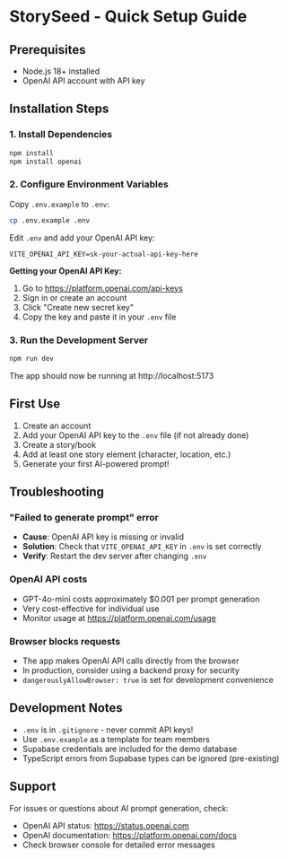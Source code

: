 # StorySeed - Quick Setup Guide

## Prerequisites
- Node.js 18+ installed
- OpenAI API account with API key

## Installation Steps

### 1. Install Dependencies
```bash
npm install
npm install openai
```

### 2. Configure Environment Variables

Copy `.env.example` to `.env`:
```bash
cp .env.example .env
```

Edit `.env` and add your OpenAI API key:
```
VITE_OPENAI_API_KEY=sk-your-actual-api-key-here
```

**Getting your OpenAI API Key:**
1. Go to https://platform.openai.com/api-keys
2. Sign in or create an account
3. Click "Create new secret key"
4. Copy the key and paste it in your `.env` file

### 3. Run the Development Server
```bash
npm run dev
```

The app should now be running at http://localhost:5173

## First Use

1. Create an account
2. Add your OpenAI API key to the `.env` file (if not already done)
3. Create a story/book
4. Add at least one story element (character, location, etc.)
5. Generate your first AI-powered prompt!

## Troubleshooting

### "Failed to generate prompt" error
- **Cause**: OpenAI API key is missing or invalid
- **Solution**: Check that `VITE_OPENAI_API_KEY` in `.env` is set correctly
- **Verify**: Restart the dev server after changing `.env`

### OpenAI API costs
- GPT-4o-mini costs approximately $0.001 per prompt generation
- Very cost-effective for individual use
- Monitor usage at https://platform.openai.com/usage

### Browser blocks requests
- The app makes OpenAI API calls directly from the browser
- In production, consider using a backend proxy for security
- `dangerouslyAllowBrowser: true` is set for development convenience

## Development Notes

- `.env` is in `.gitignore` - never commit API keys!
- Use `.env.example` as a template for team members
- Supabase credentials are included for the demo database
- TypeScript errors from Supabase types can be ignored (pre-existing)

## Support

For issues or questions about AI prompt generation, check:
- OpenAI API status: https://status.openai.com
- OpenAI documentation: https://platform.openai.com/docs
- Check browser console for detailed error messages
